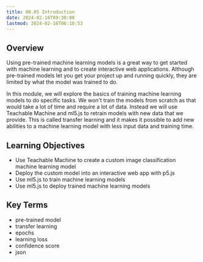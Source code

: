 ```yaml
---
title: 00.05 Introduction
date: 2024-02-16T09:30:00
lastmod: 2024-02-16T06:10:53
---
```


## Overview

Using pre-trained machine learning models is a great way to get started with machine learning and to create interactive web applications. Although pre-trained models let you get your project up and running quickly, they are limited by what the model was trained to do.

In this module, we will explore the basics of training machine learning models to do specific tasks. We won't train the models from scratch as that would take a lot of time and require a lot of data. Instead we will use Teachable Machine and ml5.js to retrain models with new data that we provide. This is called transfer learning and it makes it possible to add new abilities to a machine learning model with less input data and training time.

## Learning Objectives

- Use Teachable Machine to create a custom image classification machine learning model
- Deploy the custom model into an interactive web app with p5.js
- Use ml5.js to train machine learning models
- Use ml5.js to deploy trained machine learning models

## Key Terms

- pre-trained model
- transfer learning
- epochs
- learning loss
- confidence score
- json
